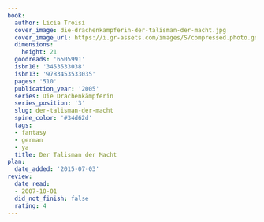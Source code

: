 ```yaml
---
book:
  author: Licia Troisi
  cover_image: die-drachenkampferin-der-talisman-der-macht.jpg
  cover_image_url: https://i.gr-assets.com/images/S/compressed.photo.goodreads.com/books/1327955151l/6505991._SX98_.jpg
  dimensions:
    height: 21
  goodreads: '6505991'
  isbn10: '3453533038'
  isbn13: '9783453533035'
  pages: '510'
  publication_year: '2005'
  series: Die Drachenkämpferin
  series_position: '3'
  slug: der-talisman-der-macht
  spine_color: '#34d62d'
  tags:
  - fantasy
  - german
  - ya
  title: Der Talisman der Macht
plan:
  date_added: '2015-07-03'
review:
  date_read:
  - 2007-10-01
  did_not_finish: false
  rating: 4
---
```

